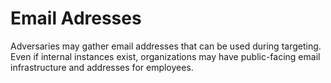# Email Adresses

Adversaries may gather email addresses that can be used during targeting. Even if internal instances exist, organizations may have public-facing email infrastructure and addresses for employees.